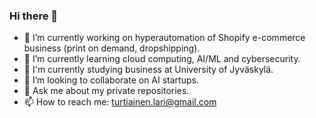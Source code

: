 ### Hi there 👋

- 🔭 I’m currently working on hyperautomation of Shopify e-commerce business (print on demand, dropshipping).
- 🌱 I’m currently learning cloud computing, AI/ML and cybersecurity.
- 🧮 I'm currently studying business at University of Jyväskylä.
- 👯 I’m looking to collaborate on AI startups.
- 💬 Ask me about my private repositories.
- 📫 How to reach me: turtiainen.lari@gmail.com
